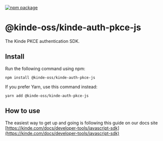 [![npm package][npm-badge]][npm]

# @kinde-oss/kinde-auth-pkce-js

The Kinde PKCE authentication SDK.

[npm-badge]: https://raster.shields.io/npm/v/@kinde-oss/kinde-auth-pkce-js.png
[npm]: https://www.npmjs.com/package/@kinde-oss/kinde-auth-pkce-js

## Install

Run the following command using npm:

```
npm install @kinde-oss/kinde-auth-pkce-js
```

If you prefer Yarn, use this command instead:

```
yarn add @kinde-oss/kinde-auth-pkce-js
```

## How to use

The easiest way to get up and going is following this guide on our docs site [https://kinde.com/docs/developer-tools/javascript-sdk](https://kinde.com/docs/developer-tools/javascript-sdk)
